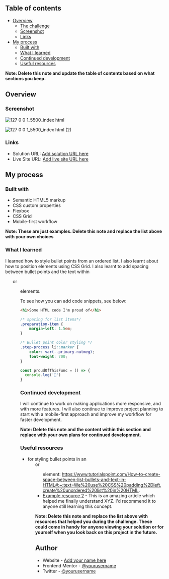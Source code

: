 ## Table of contents

- [Overview](#overview)
  - [The challenge](#the-challenge)
  - [Screenshot](#screenshot)
  - [Links](#links)
- [My process](#my-process)
  - [Built with](#built-with)
  - [What I learned](#what-i-learned)
  - [Continued development](#continued-development)
  - [Useful resources](#useful-resources)

**Note: Delete this note and update the table of contents based on what sections you keep.**

## Overview

### Screenshot
<!-- Desktop -->
![127 0 0 1_5500_index html](https://github.com/LuiRo07/recipe-page/assets/71421190/ad15eb6f-cc7f-462b-85ee-20872d729cd1)


<!-- Mobile -->
![127 0 0 1_5500_index html (2)](https://github.com/user-attachments/assets/4a8f87a1-ee5c-475e-a8c6-828399c63c82)



### Links

- Solution URL: [Add solution URL here](https://your-solution-url.com)
- Live Site URL: [Add live site URL here](https://your-live-site-url.com)

## My process

### Built with

- Semantic HTML5 markup
- CSS custom properties
- Flexbox
- CSS Grid
- Mobile-first workflow

**Note: These are just examples. Delete this note and replace the list above with your own choices**

### What I learned

I learned how to style bullet points from an ordered list. I also learnt about how to position elements using CSS Grid. I also learnt to add spacing between bullet points and the text within <ul> or <ol> elements.

To see how you can add code snippets, see below:

```html
<h1>Some HTML code I'm proud of</h1>
```
```css
/* spacing for list items*/
.preparation-item {
    margin-left: 1.5em;
}

/* Bullet point color styling */
.step-process li::marker {
    color: var(--primary-nutmeg);
    font-weight: 700;
}
```
```js
const proudOfThisFunc = () => {
  console.log('🎉')
}
```

### Continued development

I will continue to work on making applications more responsive, and with more features. I will also continue to improve project planning to start with a mobile-first approach and improve my workflow for faster development.

**Note: Delete this note and the content within this section and replace with your own plans for continued development.**

### Useful resources

- for styling bullet points in an <ol> or <ul> element:  https://www.tutorialspoint.com/How-to-create-space-between-list-bullets-and-text-in-HTML#:~:text=We%20use%20CSS%20padding%2Dleft,create%20unordered%20list%20in%20HTML.
- [Example resource 2](https://www.example.com) - This is an amazing article which helped me finally understand XYZ. I'd recommend it to anyone still learning this concept.

**Note: Delete this note and replace the list above with resources that helped you during the challenge. These could come in handy for anyone viewing your solution or for yourself when you look back on this project in the future.**

## Author

- Website - [Add your name here](https://www.your-site.com)
- Frontend Mentor - [@yourusername](https://www.frontendmentor.io/profile/yourusername)
- Twitter - [@yourusername](https://www.twitter.com/yourusername)

